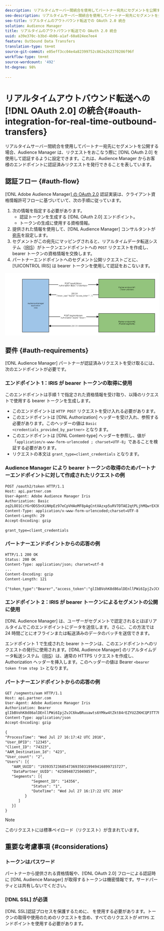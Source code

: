 ```yaml
---
description: リアルタイムサーバー間統合を使用してパートナー宛先にセグメントを公開する場合、Audience Manager は、リクエストをおこなう際に OAuth 2.0 を使用して認証するように設定できます。これは、Audience Manager からお客様のエンドポイントに認証済みリクエストを発行できることを表しています。
seo-description: リアルタイムサーバー間統合を使用してパートナー宛先にセグメントを公開する場合、Audience Manager は、リクエストをおこなう際に OAuth 2.0 を使用して認証するように設定できます。これは、Audience Manager からお客様のエンドポイントに認証済みリクエストを発行できることを表しています。
seo-title: リアルタイムのアウトバウンド転送での OAuth 2.0 統合
solution: Audience Manager
title: リアルタイムのアウトバウンド転送での OAuth 2.0 統合
uuid: a39e370c-b3bd-4b06-a1af-60a024ee7ee4
feature: Outbound Data Transfers
translation-type: tm+mt
source-git-commit: e05eff3cc04e4a82399752c862e2b2370286f96f
workflow-type: tm+mt
source-wordcount: '492'
ht-degree: 98%

---
```



# リアルタイムアウトバウンド転送への [!DNL OAuth 2.0] の統合{#oauth-integration-for-real-time-outbound-transfers}

リアルタイムサーバー間統合を使用してパートナー宛先にセグメントを公開する場合、Audience Manager は、リクエストをおこなう際に [!DNL OAuth 2.0] を使用して認証するように設定できます。これは、Audience Manager からお客様のエンドポイントに認証済みリクエストを発行できることを表しています。

## 認証フロー {#auth-flow}

[!DNL Adobe Audience Manager][ の OAuth 2.0](https://tools.ietf.org/html/rfc6749#section-4.4) 認証実装は、クライアント資格情報許可フローに基づいていて、次の手順に従っています。

1. 次の情報を指定する必要があります。
   * 認証トークンを生成する [!DNL OAuth 2.0] エンドポイント。
   * トークンの生成に使用する資格情報。
1. 提供された情報を使用して、[!DNL Audience Manager] コンサルタントが [宛先](../../../features/destinations/destinations.md)を設定します。
1. セグメントがこの宛先にマッピングされると、リアルタイムデータ転送システム（[IRIS](../../../reference/system-components/components-data-action.md#iris)）がトークンエンドポイントへの `POST` リクエストを作成し、bearer トークンの資格情報を交換します。
1. パートナーエンドポイントへのセグメント公開リクエストごとに、[!UICONTROL IRIS] は bearer トークンを使用して認証をおこないます。

![](assets/oauth2-iris.png)

## 要件 {#auth-requirements}

[!DNL Audience Manager] パートナーが認証済みリクエストを受け取るには、次のエンドポイントが必要です。

### エンドポイント 1：IRIS が bearer トークンの取得に使用

このエンドポイントは手順 1 で指定された資格情報を受け取り、以降のリクエストで使用する bearer トークンを生成します。

* このエンドポイントは `HTTP POST` リクエストを受け入れる必要があります。
* このエンドポイントは [!DNL Authorization] ヘッダーを受け入れ、参照する必要があります。このヘッダーの値は `Basic <credentials_provided_by_partner>` となります。
* このエンドポイントは [!DNL Content-type] ヘッダーを参照し、値が「`application/x-www-form-urlencoded ; charset=UTF-8`」であることを検証する必要があります。
* リクエストの本文は `grant_type=client_credentials` となります。

### Audience Manager により bearer トークンの取得のためパートナーエンドポイントに対して作成されたリクエストの例

```
POST /oauth2/token HTTP/1.1
Host: api.partner.com
User-Agent: Adobe Audience Manager Iris
Authorization: Basic zq2LOO1CcYGrODS5nXiNHpEz97eCpVHAoMF8pAgCntXAzxp5uRV7DTAE2qtPLjhMQwrEX3O6MHV4S
Content-Type: application/x-www-form-urlencoded;charset=UTF-8
Content-Length: 29
Accept-Encoding: gzip
  
grant_type=client_credentials
```

### パートナーエンドポイントからの応答の例

```
HTTP/1.1 200 OK
Status: 200 OK
Content-Type: application/json; charset=utf-8
...
Content-Encoding: gzip
Content-Length: 121
  
{"token_type":"Bearer","access_token":"glIbBVohK8d86alDEnllPWi6IpjZvJC6kwBRuuawts6YMkw4tZkt84rEZYU2ZKHCQP3TT7PnzCQPI0yY"}
```

### エンドポイント 2：IRIS が bearer トークンによるセグメントの公開に使用

[!DNL Audience Manager] は、ユーザーがセグメントで認定されるとほぼリアルタイムでこのエンドポイントにデータを送信します。さらに、この方法では 24 時間ごとにオフラインまたは転送済みのデータのバッチを送信できます。

エンドポイント 1 で生成された bearer トークンは、このエンドポイントへのリクエストの発行に使用されます。[!DNL Audience Manager] のリアルタイムデータ転送システム（[IRIS](../../../reference/system-components/components-data-action.md#iris)）は、通常の HTTPS リクエストを作成し、Authorization ヘッダーを挿入します。このヘッダーの値は Bearer `<bearer token from step 1>` となります。

### パートナーエンドポイントからの応答の例

```
GET /segments/aam HTTP/1.1
Host: api.partner.com
User-Agent: Adobe Audience Manager Iris
Authorization: Bearer glIbBVohK8d86alDEnllPWi6IpjZvJC6kwBRuuawts6YMkw4tZkt84rEZYU2ZKHCQP3TT7PnzCQPI0yY
Content-Type: application/json
Accept-Encoding: gzip
   
{
"ProcessTime": "Wed Jul 27 16:17:42 UTC 2016",
"User_DPID": "12345",
"Client_ID": "74323",
"AAM_Destination_Id": "423",
"User_count": "2",
"Users": [{
   "AAM_UUID": "19393572368547369350319949416899715727",
   "DataPartner_UUID": "4250948725049857",
   "Segments": [{
            "Segment_ID": "14356",
            "Status": "1",
            "DateTime": "Wed Jul 27 16:17:22 UTC 2016"
         }
      ]
   }]
}
```

>[!NOTE]
>
>このリクエストには標準ペイロード（リクエスト）が含まれています。

## 重要な考慮事項 {#considerations}

### トークンはパスワード

パートナーから提供される資格情報や、[!DNL OAuth 2.0] フローによる認証時に [!DNL Audience Manager] が取得するトークンは機密情報です。サードパーティとは共有しないでください。

### [!DNL SSL] が必須

[!DNL SSL]認証プロセスを保護するために、 を使用する必要があります。トークンの取得や使用のためのリクエストを含め、すべてのリクエストが `HTTPS` エンドポイントを使用する必要があります。